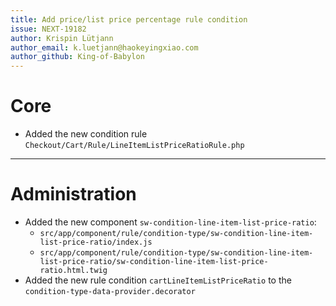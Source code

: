 ```yaml
---
title: Add price/list price percentage rule condition
issue: NEXT-19182
author: Krispin Lütjann
author_email: k.luetjann@haokeyingxiao.com 
author_github: King-of-Babylon
---
```

# Core
* Added the new condition rule `Checkout/Cart/Rule/LineItemListPriceRatioRule.php`
___
# Administration
*  Added the new component `sw-condition-line-item-list-price-ratio`:
    * `src/app/component/rule/condition-type/sw-condition-line-item-list-price-ratio/index.js`
    * `src/app/component/rule/condition-type/sw-condition-line-item-list-price-ratio/sw-condition-line-item-list-price-ratio.html.twig`
* Added the new rule condition `cartLineItemListPriceRatio` to the `condition-type-data-provider.decorator`
